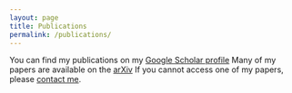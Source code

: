 ```yaml
---
layout: page
title: Publications
permalink: /publications/
---
```


You can find my publications on my [Google Scholar profile](https://scholar.google.com/citations?hl=en&user=agL5PcsAAAAJ&view_op=list_works&authuser=2&sortby=pubdate)
Many of my papers are available on the [arXiv](https://arxiv.org/search/math?searchtype=author&query=Belabbas,+M)
If you cannot access one of my papers, please [contact me](mailto:belabbas@illinois.edu).

